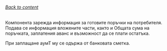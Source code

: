 ###### [Back to content](/README.md)

Компонента зарежда информация за готовите поръчки на потребителя. Подава се информация вложените части, както и Общата сума на поръчката, заплатения аванс и възможност да се плати остатъка.

При заплащане аумТ му се одържа от банковата сметка.
